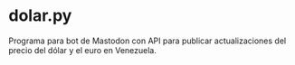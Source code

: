 # dolar.py
Programa para bot de Mastodon con API para publicar actualizaciones del precio del dólar y el euro en Venezuela.
